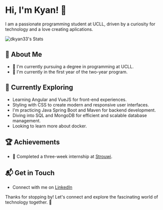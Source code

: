 # Hi, I'm Kyan! 👋

I am a passionate programming student at UCLL, driven by a curiosity for technology and a love creating aplications.

![dkyan33's Stats](https://github-readme-stats.vercel.app/api?username=dkyan33&theme=vue-dark&show_icons=true&hide_border=true&count_private=true)

## 🚀 About Me

- 🔭 I'm currently pursuing a degree in programming at UCLL.
- 🏫 I'm currently in the first year of the two-year program.

## 🌱 Currently Exploring

  - Learning Angular and VueJS for front-end experiences.
  - Styling with CSS to create modern and responsive user interfaces.
  - I'm practicing Java Spring Boot and Maven for backend development.
  - Diving into SQL and MongoDB for efficient and scalable database management.
  - Looking to learn more about docker.

 ## 🏆 Achievements

- 🌟 Completed a three-week internship at [Strouwi](strouwi.be).



## 📬 Get in Touch

- Connect with me on [LinkedIn](https://www.linkedin.com/in/kyan-decerf-122039236/)


Thanks for stopping by! Let's connect and explore the fascinating world of technology together. 🚀



<!--

Here are some ideas to get you started:

- 🔭 I’m currently working on ...
- 🌱 I’m currently learning ...
- 👯 I’m looking to collaborate on ...
- 🤔 I’m looking for help with ...
- 💬 Ask me about ...
- 📫 How to reach me: ...
- 😄 Pronouns: ...
- ⚡ Fun fact: ...
-->

